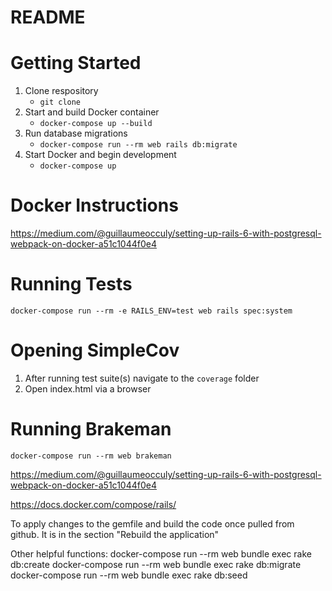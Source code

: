 # README

# Getting Started

1. Clone respository
    * `git clone`
2. Start and build Docker container
    * `docker-compose up --build`
3. Run database migrations 
    * `docker-compose run --rm web rails db:migrate`
4. Start Docker and begin development
    * `docker-compose up`

# Docker Instructions

https://medium.com/@guillaumeocculy/setting-up-rails-6-with-postgresql-webpack-on-docker-a51c1044f0e4

# Running Tests

```
docker-compose run --rm -e RAILS_ENV=test web rails spec:system
```

# Opening SimpleCov

1. After running test suite(s) navigate to the `coverage` folder
2. Open index.html via a browser

# Running Brakeman

```
docker-compose run --rm web brakeman
```
https://medium.com/@guillaumeocculy/setting-up-rails-6-with-postgresql-webpack-on-docker-a51c1044f0e4

https://docs.docker.com/compose/rails/

To apply changes to the gemfile and build the code once pulled from github. It is in the section "Rebuild the application"

Other helpful functions:
docker-compose run --rm web bundle exec rake db:create
docker-compose run --rm web bundle exec rake db:migrate
docker-compose run --rm web bundle exec rake db:seed
